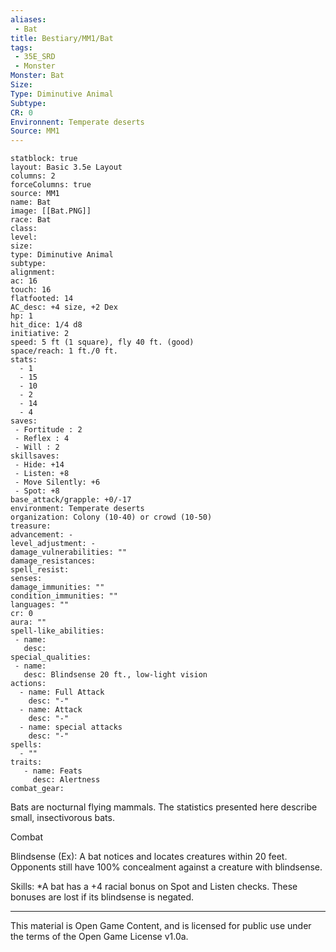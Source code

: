 ```yaml
---
aliases:
 - Bat
title: Bestiary/MM1/Bat
tags: 
 - 35E_SRD
 - Monster
Monster: Bat
Size: 
Type: Diminutive Animal
Subtype: 
CR: 0
Environnent: Temperate deserts
Source: MM1
---
```


```statblock
statblock: true
layout: Basic 3.5e Layout
columns: 2
forceColumns: true
source: MM1 
name: Bat
image: [[Bat.PNG]]
race: Bat
class: 
level: 
size: 
type: Diminutive Animal
subtype: 
alignment: 
ac: 16
touch: 16
flatfooted: 14
AC_desc: +4 size, +2 Dex
hp: 1
hit_dice: 1/4 d8
initiative: 2
speed: 5 ft (1 square), fly 40 ft. (good)
space/reach: 1 ft./0 ft.
stats:
  - 1
  - 15
  - 10
  - 2
  - 14
  - 4
saves:
 - Fortitude : 2
 - Reflex : 4
 - Will : 2
skillsaves:
 - Hide: +14
 - Listen: +8
 - Move Silently: +6
 - Spot: +8
base_attack/grapple: +0/-17
environment: Temperate deserts
organization: Colony (10-40) or crowd (10-50)
treasure: 
advancement: -
level_adjustment: -
damage_vulnerabilities: ""
damage_resistances: 
spell_resist: 
senses: 
damage_immunities: ""
condition_immunities: ""
languages: ""
cr: 0
aura: ""
spell-like_abilities:
 - name: 
   desc: 
special_qualities:
 - name:
   desc: Blindsense 20 ft., low-light vision
actions:
  - name: Full Attack
    desc: "-"
  - name: Attack
    desc: "-"
  - name: special attacks
    desc: "-"
spells:
  - ""
traits:
   - name: Feats
     desc: Alertness
combat_gear:  
```


Bats are nocturnal flying mammals. The statistics presented here describe small, insectivorous bats.

Combat

Blindsense (Ex): A bat notices and locates creatures within 20 feet. Opponents still have 100% concealment against a creature with blindsense.

Skills: *A bat has a +4 racial bonus on Spot and Listen checks. These bonuses are lost if its blindsense is negated.

---

This material is Open Game Content, and is licensed for public use under the terms of the Open Game License v1.0a.
